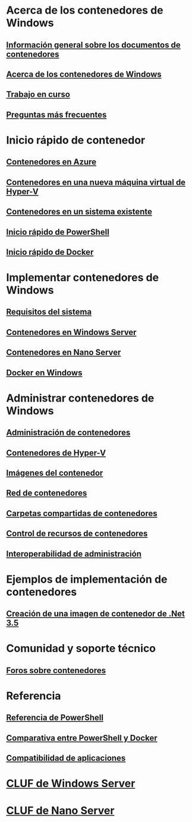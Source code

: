 # Acerca de los contenedores de Windows

## [Información general sobre los documentos de contenedores](./containers_welcome.md)

## [Acerca de los contenedores de Windows](about/about_overview.md)

## [Trabajo en curso](about/work_in_progress.md)

## [Preguntas más frecuentes](about/faq.md)

# Inicio rápido de contenedor

## [Contenedores en Azure](quick_start/azure_setup.md)

## [Contenedores en una nueva máquina virtual de Hyper-V](quick_start/container_setup.md)

## [Contenedores en un sistema existente](quick_start/inplace_setup.md)

## [Inicio rápido de PowerShell](quick_start/manage_powershell.md)

## [Inicio rápido de Docker](quick_start/manage_docker.md)

# Implementar contenedores de Windows

## [Requisitos del sistema](deployment/system_requirements.md)

## [Contenedores en Windows Server](deployment/deployment.md)

## [Contenedores en Nano Server](deployment/deployment_nano.md)

## [Docker en Windows](deployment/docker_windows.md)

# Administrar contenedores de Windows

## [Administración de contenedores](management/manage_containers.md)

## [Contenedores de Hyper-V](management/hyperv_container.md)

## [Imágenes del contenedor](management/manage_images.md)

## [Red de contenedores](management/container_networking.md)

## [Carpetas compartidas de contenedores](management/manage_data.md)

## [Control de recursos de contenedores](management/manage_resources.md)

## [Interoperabilidad de administración](management/hcs_powershell.md)

# Ejemplos de implementación de contenedores

## [Creación de una imagen de contenedor de .Net 3.5](examples/dotnet35.md)

# Comunidad y soporte técnico

## [Foros sobre contenedores](https://social.msdn.microsoft.com/Forums/en-US/home?forum=windowscontainers)

# Referencia

## [Referencia de PowerShell](https://technet.microsoft.com/en-us/library/mt433069.aspx)

## [Comparativa entre PowerShell y Docker](reference/ps_docker_comparison.md)

## [Compatibilidad de aplicaciones](reference/app_compat.md)

# [CLUF de Windows Server](EULA.md)

# [CLUF de Nano Server](Nano_EULA.md)


<!--HONumber=Feb16_HO1-->
